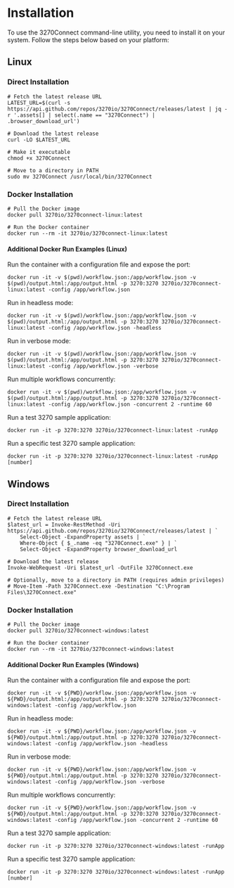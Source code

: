 
# Installation

To use the 3270Connect command-line utility, you need to install it on your system. Follow the steps below based on your platform:

## Linux

### Direct Installation

```shell
# Fetch the latest release URL
LATEST_URL=$(curl -s https://api.github.com/repos/3270io/3270Connect/releases/latest | jq -r '.assets[] | select(.name == "3270Connect") | .browser_download_url')

# Download the latest release
curl -LO $LATEST_URL

# Make it executable
chmod +x 3270Connect

# Move to a directory in PATH
sudo mv 3270Connect /usr/local/bin/3270Connect
```

### Docker Installation

```shell
# Pull the Docker image
docker pull 3270io/3270connect-linux:latest

# Run the Docker container
docker run --rm -it 3270io/3270connect-linux:latest
```

#### Additional Docker Run Examples (Linux)

Run the container with a configuration file and expose the port:

```shell
docker run -it -v $(pwd)/workflow.json:/app/workflow.json -v $(pwd)/output.html:/app/output.html -p 3270:3270 3270io/3270connect-linux:latest -config /app/workflow.json
```

Run in headless mode:

```shell
docker run -it -v $(pwd)/workflow.json:/app/workflow.json -v $(pwd)/output.html:/app/output.html -p 3270:3270 3270io/3270connect-linux:latest -config /app/workflow.json -headless
```

Run in verbose mode:

```shell
docker run -it -v $(pwd)/workflow.json:/app/workflow.json -v $(pwd)/output.html:/app/output.html -p 3270:3270 3270io/3270connect-linux:latest -config /app/workflow.json -verbose
```

Run multiple workflows concurrently:

```shell
docker run -it -v $(pwd)/workflow.json:/app/workflow.json -v $(pwd)/output.html:/app/output.html -p 3270:3270 3270io/3270connect-linux:latest -config /app/workflow.json -concurrent 2 -runtime 60
```

Run a test 3270 sample application:

```shell
docker run -it -p 3270:3270 3270io/3270connect-linux:latest -runApp
```

Run a specific test 3270 sample application:

```shell
docker run -it -p 3270:3270 3270io/3270connect-linux:latest -runApp [number]
```

## Windows

### Direct Installation

```shell
# Fetch the latest release URL
$latest_url = Invoke-RestMethod -Uri https://api.github.com/repos/3270io/3270Connect/releases/latest | `
    Select-Object -ExpandProperty assets | `
    Where-Object { $_.name -eq "3270Connect.exe" } | `
    Select-Object -ExpandProperty browser_download_url

# Download the latest release
Invoke-WebRequest -Uri $latest_url -OutFile 3270Connect.exe

# Optionally, move to a directory in PATH (requires admin privileges)
# Move-Item -Path 3270Connect.exe -Destination "C:\Program Files\3270Connect.exe"
```

### Docker Installation

```shell
# Pull the Docker image
docker pull 3270io/3270connect-windows:latest

# Run the Docker container
docker run --rm -it 3270io/3270connect-windows:latest
```

#### Additional Docker Run Examples (Windows)

Run the container with a configuration file and expose the port:

```shell
docker run -it -v ${PWD}/workflow.json:/app/workflow.json -v ${PWD}/output.html:/app/output.html -p 3270:3270 3270io/3270connect-windows:latest -config /app/workflow.json
```

Run in headless mode:

```shell
docker run -it -v ${PWD}/workflow.json:/app/workflow.json -v ${PWD}/output.html:/app/output.html -p 3270:3270 3270io/3270connect-windows:latest -config /app/workflow.json -headless
```

Run in verbose mode:

```shell
docker run -it -v ${PWD}/workflow.json:/app/workflow.json -v ${PWD}/output.html:/app/output.html -p 3270:3270 3270io/3270connect-windows:latest -config /app/workflow.json -verbose
```

Run multiple workflows concurrently:

```shell
docker run -it -v ${PWD}/workflow.json:/app/workflow.json -v ${PWD}/output.html:/app/output.html -p 3270:3270 3270io/3270connect-windows:latest -config /app/workflow.json -concurrent 2 -runtime 60
```

Run a test 3270 sample application:

```shell
docker run -it -p 3270:3270 3270io/3270connect-windows:latest -runApp
```

Run a specific test 3270 sample application:

```shell
docker run -it -p 3270:3270 3270io/3270connect-windows:latest -runApp [number]
```
